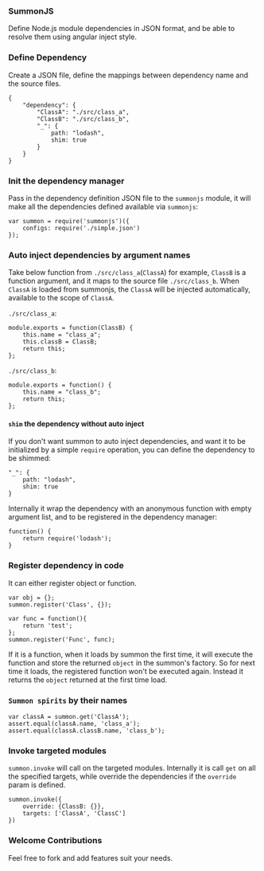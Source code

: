 ### SummonJS
Define Node.js module dependencies in JSON format, and be able to resolve them using angular inject style.

### Define Dependency
Create a JSON file, define the mappings between dependency name and the source files.
```
{
	"dependency": {
		"ClassA": "./src/class_a",
		"ClassB": "./src/class_b",
		"_": {
            path: "lodash",
            shim: true
        }
	}
}
```

### Init the dependency manager
Pass in the dependency definition JSON file to the `summonjs` module, it will make all the dependencies defined available via `summonjs`:

    var summon = require('summonjs')({
        configs: require('./simple.json')
    });

### Auto inject dependencies by argument names
Take below function from `./src/class_a`(`ClassA`) for example, `ClassB` is a function argument, and it maps to the source file `./src/class_b`. When `ClassA` is loaded from summonjs, the `ClassA` will be injected automatically, available to the scope of `ClassA`.

`./src/class_a`:

    module.exports = function(ClassB) {
    	this.name = "class_a";
    	this.classB = ClassB;
    	return this;
    };

`./src/class_b`:

    module.exports = function() {
    	this.name = "class_b";
    	return this;
    };

#### `shim` the dependency without auto inject
If you don't want summon to auto inject dependencies, and want it to be initialized by a simple `require` operation, you can define the dependency to be shimmed:

    "_": {
        path: "lodash",
        shim: true
    }

Internally it wrap the dependency with an anonymous function with empty argument list, and to be registered in the dependency manager:

    function() {
        return require('lodash');
    }

### Register dependency in code
It can either register object or function.

    var obj = {};
    summon.register('Class', {});

    var func = function(){
        return 'test';
    };
    summon.register('Func', func);

If it is a function, when it loads by summon the first time, it will execute the function and store the returned `object` in the summon's factory. So for next time it loads, the registered function won't be executed again. Instead it returns the `object` returned at the first time load.

### `Summon spirits` by their names

    var classA = summon.get('ClassA');
    assert.equal(classA.name, 'class_a');
    assert.equal(classA.classB.name, 'class_b');

### Invoke targeted modules
`summon.invoke` will call on the targeted modules. Internally it is call `get` on all the specified targets, while override the dependencies if the `override` param is defined.

    summon.invoke({
        override: {ClassB: {}},
        targets: ['ClassA', 'ClassC']
    })


### Welcome Contributions
Feel free to fork and add features suit your needs.
